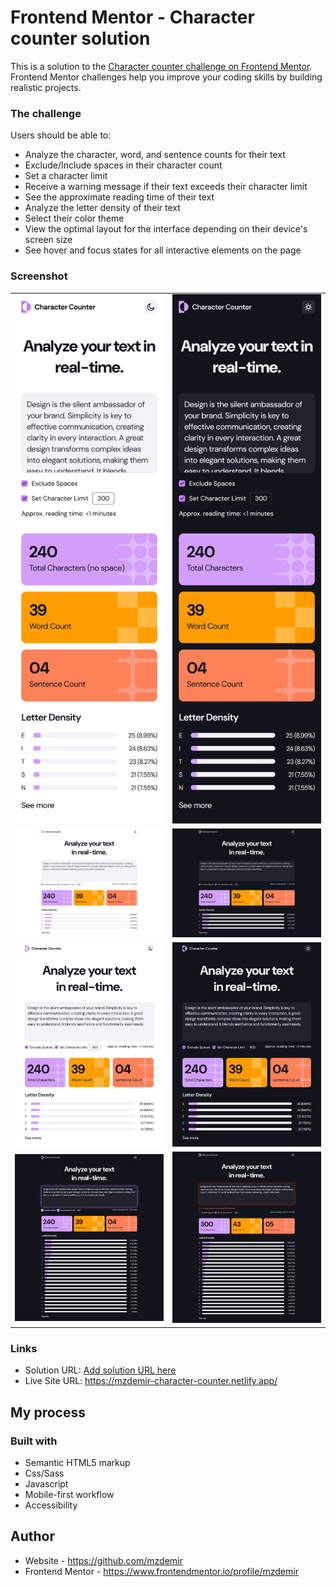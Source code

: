 # Frontend Mentor - Character counter solution

This is a solution to the [Character counter challenge on Frontend Mentor](https://www.frontendmentor.io/challenges/character-counter-znSgeWs_i6). Frontend Mentor challenges help you improve your coding skills by building realistic projects.

### The challenge

Users should be able to:

- Analyze the character, word, and sentence counts for their text
- Exclude/Include spaces in their character count
- Set a character limit
- Receive a warning message if their text exceeds their character limit
- See the approximate reading time of their text
- Analyze the letter density of their text
- Select their color theme
- View the optimal layout for the interface depending on their device's screen size
- See hover and focus states for all interactive elements on the page

### Screenshot

<table>
  <tr>
    <td><img src="./previews/mobile-light-preview.png" alt=""></td>
    <td><img src="./previews/mobile-dark-preview.png" alt=""></td>
  </tr>
  <tr>
    <td><img src="./previews/desktop-light-preview.png" alt=""></td>
    <td><img src="./previews/desktop-dark-preview.png" alt=""></td>
  </tr>
  <tr>
    <td><img src="./previews/tablet-light-preview.png" alt=""></td>
    <td><img src="./previews/tablet-dark-preview.png" alt=""></td>  
  </tr>
  <tr>
    <td><img src="./previews/focused-expanded-preview.png" alt=""></td>
    <td><img src="./previews/limited-char-preview.png" alt=""></td>
  </tr>
</table>

### Links

- Solution URL: [Add solution URL here](https://your-solution-url.com)
- Live Site URL: https://mzdemir-character-counter.netlify.app/

## My process

### Built with

- Semantic HTML5 markup
- Css/Sass
- Javascript
- Mobile-first workflow
- Accessibility

## Author

- Website - https://github.com/mzdemir
- Frontend Mentor - https://www.frontendmentor.io/profile/mzdemir
